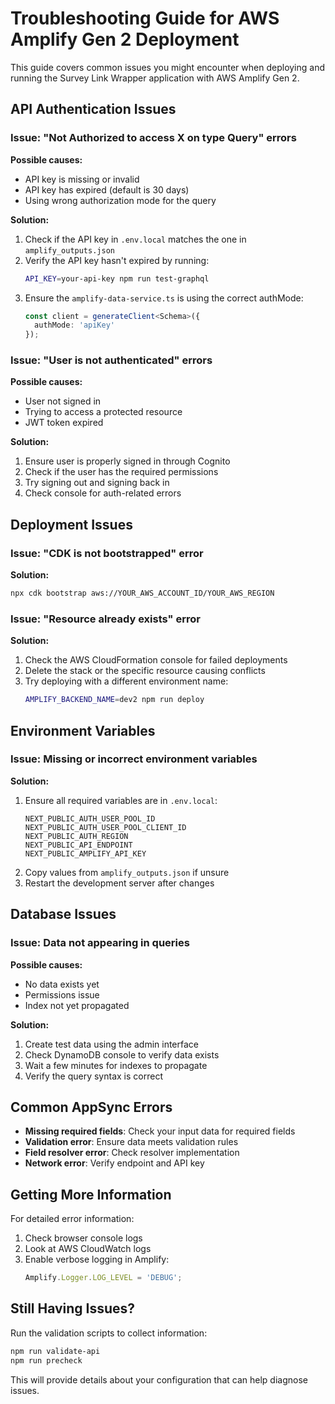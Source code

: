 # Troubleshooting Guide for AWS Amplify Gen 2 Deployment

This guide covers common issues you might encounter when deploying and running the Survey Link Wrapper application with AWS Amplify Gen 2.

## API Authentication Issues

### Issue: "Not Authorized to access X on type Query" errors

**Possible causes:**
- API key is missing or invalid
- API key has expired (default is 30 days)
- Using wrong authorization mode for the query

**Solution:**
1. Check if the API key in `.env.local` matches the one in `amplify_outputs.json`
2. Verify the API key hasn't expired by running:
   ```bash
   API_KEY=your-api-key npm run test-graphql
   ```
3. Ensure the `amplify-data-service.ts` is using the correct authMode:
   ```typescript
   const client = generateClient<Schema>({
     authMode: 'apiKey'
   });
   ```

### Issue: "User is not authenticated" errors

**Possible causes:**
- User not signed in
- Trying to access a protected resource
- JWT token expired

**Solution:**
1. Ensure user is properly signed in through Cognito
2. Check if the user has the required permissions
3. Try signing out and signing back in
4. Check console for auth-related errors

## Deployment Issues

### Issue: "CDK is not bootstrapped" error

**Solution:**
```bash
npx cdk bootstrap aws://YOUR_AWS_ACCOUNT_ID/YOUR_AWS_REGION
```

### Issue: "Resource already exists" error

**Solution:**
1. Check the AWS CloudFormation console for failed deployments
2. Delete the stack or the specific resource causing conflicts
3. Try deploying with a different environment name:
   ```bash
   AMPLIFY_BACKEND_NAME=dev2 npm run deploy
   ```

## Environment Variables

### Issue: Missing or incorrect environment variables

**Solution:**
1. Ensure all required variables are in `.env.local`:
   ```
   NEXT_PUBLIC_AUTH_USER_POOL_ID
   NEXT_PUBLIC_AUTH_USER_POOL_CLIENT_ID
   NEXT_PUBLIC_AUTH_REGION
   NEXT_PUBLIC_API_ENDPOINT
   NEXT_PUBLIC_AMPLIFY_API_KEY
   ```
2. Copy values from `amplify_outputs.json` if unsure
3. Restart the development server after changes

## Database Issues

### Issue: Data not appearing in queries

**Possible causes:**
- No data exists yet
- Permissions issue
- Index not yet propagated

**Solution:**
1. Create test data using the admin interface
2. Check DynamoDB console to verify data exists
3. Wait a few minutes for indexes to propagate
4. Verify the query syntax is correct

## Common AppSync Errors

- **Missing required fields**: Check your input data for required fields
- **Validation error**: Ensure data meets validation rules
- **Field resolver error**: Check resolver implementation
- **Network error**: Verify endpoint and API key

## Getting More Information

For detailed error information:

1. Check browser console logs
2. Look at AWS CloudWatch logs
3. Enable verbose logging in Amplify:
   ```javascript
   Amplify.Logger.LOG_LEVEL = 'DEBUG';
   ```

## Still Having Issues?

Run the validation scripts to collect information:

```bash
npm run validate-api
npm run precheck
```

This will provide details about your configuration that can help diagnose issues.
